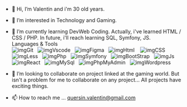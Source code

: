 - 👋 Hi, I’m Valentin and i'm 30 old years.

- 👀 I’m interested in Technology and Gaming. 

- 🌱 I’m currently learning DevWeb Coding.
      Actually, i've learned HTML / CSS / PHP. In future, i'll reach learning SQL, Symfony, JS.  
      Languages & Tools  
![imgGit](./profile/img/git.svg)&nbsp;&nbsp;
![imgVscode](./profile/img/vscode.svg)&nbsp;&nbsp;
![imgFigma](./profile/img/figma.svg)&nbsp;&nbsp;
![imgHtml](https://img.shields.io/badge/HTML-239120?style=for-the-badge&logo=html5&logoColor=white) &nbsp;&nbsp;
![imgCSS](https://img.shields.io/badge/CSS-239120?&style=for-the-badge&logo=css3&logoColor=white)&nbsp;&nbsp;
![imgLess](./profile/img/less-1.svg)&nbsp;&nbsp; 
![imgPhp](./profile/img/php.svg)&nbsp;&nbsp;
![imgSymfony](./profile/img/symfony.svg)&nbsp;&nbsp;
![imgBootStrap](./profile/img/bootstrap.svg)&nbsp;&nbsp; 
![imgJs](https://img.shields.io/badge/JavaScript-F7DF1E?style=for-the-badge&logo=javascript&logoColor=black)&nbsp;&nbsp;
![imgReact](./profile/img/react.svg)&nbsp;&nbsp;
![imgMySql](./profile/img/mysql.svg)&nbsp;&nbsp;
![imgPhpMyAdmin](./profile/img/PhpMyAdmin.svg)&nbsp;&nbsp;
![imgWordpress](./profile/img/wordpress.svg) 

- 💞️ I’m looking to collaborate on project linked at the gaming world. 
      But isn't a problem for me to collaborate on any project... All projects have exciting things.
      
- 📫 How to reach me ...
      quersin.valentin@gmail.com

<!---
vquersin/vquersin is a ✨ special ✨ repository because its `README.md` (this file) appears on your GitHub profile.
You can click the Preview link to take a look at your changes.
--->
